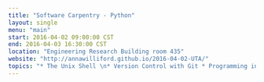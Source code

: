 ```yaml
---
title: "Software Carpentry - Python"
layout: single
menu: "main"
start: 2016-04-02 09:00:00 CST
end: 2016-04-03 16:30:00 CST
location: "Engineering Research Building room 435"
website: "http://annawilliford.github.io/2016-04-02-UTA/"
topics: "* The Unix Shell \n* Version Control with Git * Programming in Python *"
---
```

